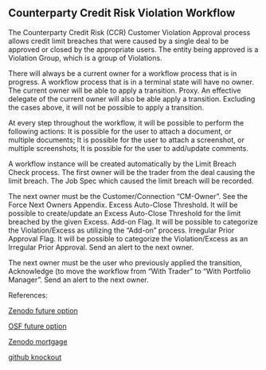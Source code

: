 ## Counterparty Credit Risk Violation Workflow
   
The Counterparty Credit Risk (CCR) Customer Violation Approval process allows credit limit breaches that were caused by a single deal to be approved or closed by the appropriate users. 
The entity being approved is a Violation Group, which is a group of Violations.


There will always be a current owner for a workflow process that is in progress. A workflow process that is in a terminal state will have no owner.
The current owner will be able to apply a transition. Proxy. An effective delegate of the current owner will also be able apply a transition. 
Excluding the cases above, it will not be possible to apply a transition.

At every step throughout the workflow, it will be possible to perform the following actions: It is possible for the user to attach a document, or multiple documents;
It is possible for the user to attach a screenshot, or multiple screenshots; It is possible for the user to add/update comments.

A workflow instance will be created automatically by the Limit Breach Check process. The first owner will be the trader from the deal causing the limit breach.
The Job Spec which caused the limit breach will be recorded.

The next owner must be the Customer/Connection “CM-Owner”. See the Force Next Owners Appendix. Excess Auto-Close Threshold. It will be possible to create/update an Excess Auto-Close 
Threshold for the limit breached by the given Excess. Add-on Flag. It will be possible to categorize the Violation/Excess as utilizing the “Add-on” process.
Irregular Prior Approval Flag. It will be possible to categorize the Violation/Excess as an Irregular Prior Approval. Send an alert to the next owner.

The next owner must be the user who previously applied the transition, Acknowledge (to move the workflow from “With Trader” to “With Portfolio Manager”. Send an alert to the next owner.




References:

   
[Zenodo future option](https://zenodo.org/record/6494261/files/Zenodo-IrFutureOption.pdf)
   
[OSF future option](https://osf.io/gbzj3/download)

[Zenodo mortgage](https://zenodo.org/record/6548953)

[github knockout](https://github.com/cfrm17/KnockoutSwap)

